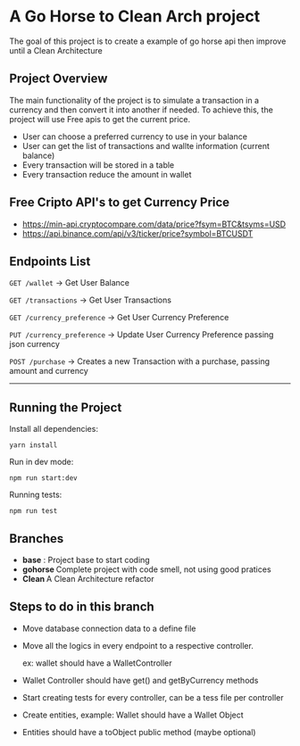 # A Go Horse to Clean Arch project

The goal of this project is to create a example of go horse api then improve until a Clean Architecture

## Project Overview

The main functionality of the project is to simulate a transaction in a currency and then convert it into another if needed. To achieve this, the project will use Free apis to get the current price.

- User can choose a preferred currency to use in your balance
- User can get the list of transactions and wallte information (current balance)
- Every transaction will be stored in a table
- Every transaction reduce the amount in wallet

## Free Cripto API's to get Currency Price

- https://min-api.cryptocompare.com/data/price?fsym=BTC&tsyms=USD
- https://api.binance.com/api/v3/ticker/price?symbol=BTCUSDT

## Endpoints List

`GET /wallet` -> Get User Balance

`GET /transactions` -> Get User Transactions

`GET /currency_preference` -> Get User Currency Preference

`PUT /currency_preference` -> Update User Currency Preference passing json currency

`POST /purchase` -> Creates a new Transaction with a purchase, passing amount and currency

---

## Running the Project

Install all dependencies:

```
yarn install
```

Run in dev mode:

```
npm run start:dev
```

Running tests:

```
npm run test
```

## Branches

- <b>base</b> : Project base to start coding
- <b> gohorse </b> Complete project with code smell, not using good pratices
- <b> Clean </b> A Clean Architecture refactor

## Steps to do in this branch

- Move database connection data to a define file

- Move all the logics in every endpoint to a respective controller.

  ex: wallet should have a WalletController

- Wallet Controller should have get() and getByCurrency methods

- Start creating tests for every controller, can be a tess file per controller

- Create entities, example: Wallet should have a Wallet Object
- Entities should have a toObject public method (maybe optional)
